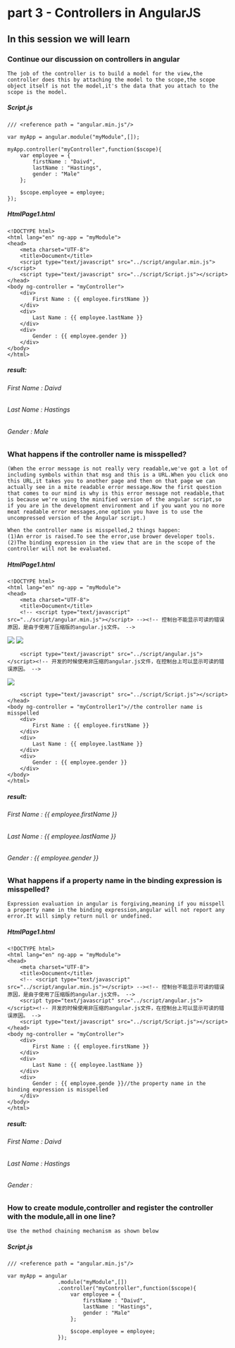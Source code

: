 # part 3 - Controllers in AngularJS

## In this session we will learn

### Continue our discussion on controllers in angular
    
    The job of the controller is to build a model for the view,the controller does this by attaching the model to the scope,the scope object itself is not the model,it's the data that you attach to the scope is the model.

#####    Script.js
    /// <reference path = "angular.min.js"/>

    var myApp = angular.module("myModule",[]);

    myApp.controller("myController",function($scope){
        var employee = {
            firstName : "Daivd",
            lastName : "Hastings",
            gender : "Male"
        };

        $scope.employee = employee;
    });

#####   HtmlPage1.html
    <!DOCTYPE html>
    <html lang="en" ng-app = "myModule">
    <head>
        <meta charset="UTF-8">
        <title>Document</title>
        <script type="text/javascript" src="../script/angular.min.js"></script>
        <script type="text/javascript" src="../script/Script.js"></script>
    </head>
    <body ng-controller = "myController">
        <div>
            First Name : {{ employee.firstName }}
        </div>
        <div>
            Last Name : {{ employee.lastName }}
        </div>
        <div>
            Gender : {{ employee.gender }}
        </div>
    </body>
    </html>

#####   result: 
######        First Name : Daivd
######        Last Name : Hastings
######        Gender : Male

### What happens if the controller name is misspelled?
    (When the error message is not really very readable,we've got a lot of including symbols within that msg and this is a URL.When you click ono this URL,it takes you to another page and then on that page we can actually see in a mite readable error message.Now the first question that comes to our mind is why is this error message not readable,that is because we're using the minified version of the angular script,so if you are in the development environment and if you want you no more meat readable error messages,one option you have is to use the uncompressed version of the Angular script.)

    When the controller name is misspelled,2 things happen:
    (1)An error is raised.To see the error,use brower developer tools.
    (2)The binding expression in the view that are in the scope of the controller will not be evaluated.

#####   HtmlPage1.html
    <!DOCTYPE html>
    <html lang="en" ng-app = "myModule">
    <head>
        <meta charset="UTF-8">
        <title>Document</title>
        <!-- <script type="text/javascript" src="../script/angular.min.js"></script> --><!-- 控制台不能显示可读的错误原因，是由于使用了压缩版的angular.js文件。 -->

![](../img/compressedVersion.png)
![](../img/LinkError.png)

        <script type="text/javascript" src="../script/angular.js"></script><!-- 开发的时候使用非压缩的angular.js文件，在控制台上可以显示可读的错误原因。 -->

![](../img/UncompressedVersion.png)

        <script type="text/javascript" src="../script/Script.js"></script>
    </head>
    <body ng-controller = "myController1">//the controller name is misspelled
        <div>
            First Name : {{ employee.firstName }}
        </div>
        <div>
            Last Name : {{ employee.lastName }}
        </div>
        <div>
            Gender : {{ employee.gender }}
        </div>
    </body>
    </html>

#####   result: 
######        First Name : {{ employee.firstName }}
######        Last Name : {{ employee.lastName }}
######        Gender : {{ employee.gender }}

### What happens if a property name in the binding expression is misspelled?

    Expression evaluation in angular is forgiving,meaning if you misspell a property name in the binding expression,angular will not report any error.It will simply return null or undefined.

#####   HtmlPage1.html
    <!DOCTYPE html>
    <html lang="en" ng-app = "myModule">
    <head>
        <meta charset="UTF-8">
        <title>Document</title>
        <!-- <script type="text/javascript" src="../script/angular.min.js"></script> --><!-- 控制台不能显示可读的错误原因，是由于使用了压缩版的angular.js文件。 -->
        <script type="text/javascript" src="../script/angular.js"></script><!-- 开发的时候使用非压缩的angular.js文件，在控制台上可以显示可读的错误原因。 -->
        <script type="text/javascript" src="../script/Script.js"></script>
    </head>
    <body ng-controller = "myController">
        <div>
            First Name : {{ employee.firstName }}
        </div>
        <div>
            Last Name : {{ employee.lastName }}
        </div>
        <div>
            Gender : {{ employee.gende }}//the property name in the binding expression is misspelled
        </div>
    </body>
    </html>

#####   result: 
######        First Name : Daivd
######        Last Name : Hastings
######        Gender : 

### How to create module,controller and register the controller with the module,all in one line?

    Use the method chaining mechanism as shown below

#####    Script.js
    /// <reference path = "angular.min.js"/>

    var myApp = angular
                    .module("myModule",[])
                    .controller("myController",function($scope){
                        var employee = {
                            firstName : "Daivd",
                            lastName : "Hastings",
                            gender : "Male"
                        };

                        $scope.employee = employee;
                    });
